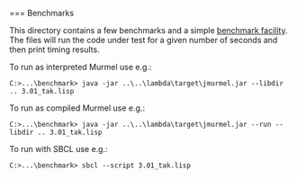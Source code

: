 === Benchmarks

This directory contains a few benchmarks and a simple [benchmark facility](bench.lisp).
The files will run the code under test for a given number of seconds and then print timing results.

To run as interpreted Murmel use e.g.:

    C:>...\benchmark> java -jar ..\..\lambda\target\jmurmel.jar --libdir .. 3.01_tak.lisp

To run as compiled Murmel use e.g.:

    C:>...\benchmark> java -jar ..\..\lambda\target\jmurmel.jar --run --libdir .. 3.01_tak.lisp

To run with SBCL use e.g.:

    C:>...\benchmark> sbcl --script 3.01_tak.lisp
